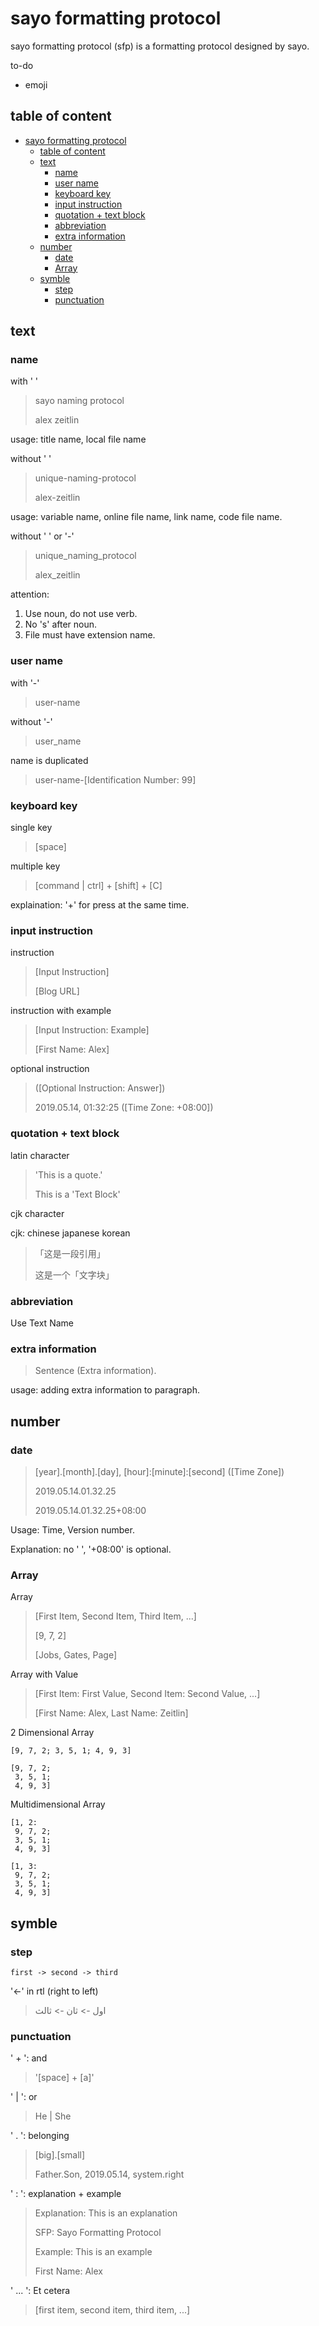 # sayo formatting protocol

sayo formatting protocol (sfp) is a formatting protocol designed by sayo.

to-do

- emoji

## table of content

- [sayo formatting protocol](#sayo-formatting-protocol)
  - [table of content](#table-of-content)
  - [text](#text)
    - [name](#name)
    - [user name](#user-name)
    - [keyboard key](#keyboard-key)
    - [input instruction](#input-instruction)
    - [quotation + text block](#quotation--text-block)
    - [abbreviation](#abbreviation)
    - [extra information](#extra-information)
  - [number](#number)
    - [date](#date)
    - [Array](#array)
  - [symble](#symble)
    - [step](#step)
    - [punctuation](#punctuation)

## text

### name

with ' '

> sayo naming protocol
>
> alex zeitlin

usage: title name, local file name

without ' '

> unique-naming-protocol
>
> alex-zeitlin

usage: variable name, online file name, link name, code file name.

without ' ' or '-'

> unique_naming_protocol
>
> alex_zeitlin

attention:

1. Use noun, do not use verb.
2. No 's' after noun.
3. File must have extension name.

### user name

with '-'

> user-name

without '-'

> user_name

name is duplicated

> user-name-[Identification Number: 99]

### keyboard key

single key

> [space]

multiple key

> [command | ctrl] + [shift] + [C]

explaination: '+' for press at the same time.

### input instruction

instruction

> [Input Instruction]
>
> [Blog URL]

instruction with example

> [Input Instruction: Example]
>
> [First Name: Alex]

optional instruction

> ([Optional Instruction: Answer])
>
> 2019.05.14, 01:32:25 ([Time Zone: +08:00])

### quotation + text block

latin character

> 'This is a quote.'
>
> This is a 'Text Block'

cjk character

cjk: chinese japanese korean

> 「这是一段引用」
>
> 这是一个「文字块」

### abbreviation

Use Text Name

### extra information

> Sentence (Extra information).

usage: adding extra information to paragraph.

## number

### date

> [year].[month].[day], [hour]:[minute]:[second] ([Time Zone])
>
> 2019.05.14.01.32.25
>
> 2019.05.14.01.32.25+08:00

Usage: Time, Version number.

Explanation: no ' ', '+08:00' is optional.

### Array

Array

> [First Item, Second Item, Third Item, ...]
>
> [9, 7, 2]
>
> [Jobs, Gates, Page]

Array with Value

> [First Item: First Value, Second Item: Second Value, ...]
>
> [First Name: Alex, Last Name: Zeitlin]

2 Dimensional Array

``` sfp
[9, 7, 2; 3, 5, 1; 4, 9, 3]

[9, 7, 2;
 3, 5, 1;
 4, 9, 3]
```

Multidimensional Array

``` sfp
[1, 2:
 9, 7, 2;
 3, 5, 1;
 4, 9, 3]

[1, 3:
 9, 7, 2;
 3, 5, 1;
 4, 9, 3]
```

## symble

### step

`first -> second -> third`

'<-' in rtl (right to left)

> اول -> ثان -> ثالث

### punctuation

' + ': and

> '[space] + [a]'

' | ': or

> He | She

' . ': belonging

> [big].[small]
>
> Father.Son, 2019.05.14, system.right

' : ': explanation + example

> Explanation: This is an explanation
>
> SFP: Sayo Formatting Protocol
>
> Example: This is an example
>
> First Name: Alex

' ... ': Et cetera

> [first item, second item, third item, ...]